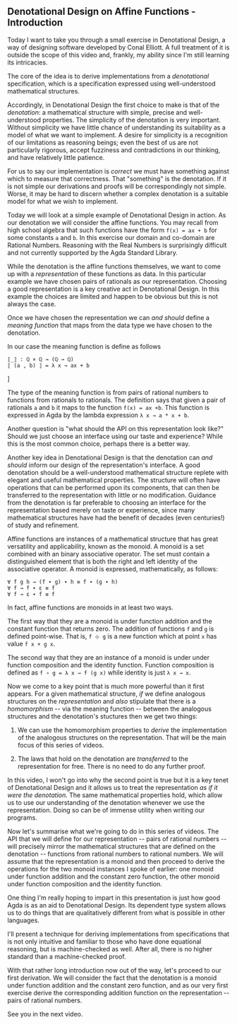 ## Denotational Design on Affine Functions - Introduction

Today I want to take you through a small exercise in Denotational
Design, a way of designing software developed by Conal Elliott. A full treatment of it is outside the scope of this video and, frankly, my ability since I'm still learning its intricacies.

The core of the idea is to derive implementations from a _denotational_ specification, which is a specification expressed using well-understood mathematical structures.

Accordingly, in Denotational Design the first choice to make is that of the _denotation_: a mathematical structure with simple, precise and well-understood properties. The simplicity of the denotation is very important. Without simplicity we have little chance of understanding its suitability as a model of what we want to implement. A desire for simplicity is a recognition of our limitations as reasoning beings; even the best of us are not particularly rigorous, accept fuzziness and contradictions in our thinking, and have relatively little patience.

For us to say our implementation is _correct_ we must have something against which to measure that correctness. That "something" is the denotation. If it is not simple our derivations and proofs will be correspondingly not simple. Worse, it may be hard to discern whether a complex denotation is a suitable model for what we wish to implement.

Today we will look at a simple example of Denotational Design in
action. As our denotation we will consider the affine functions. You may recall from high school algebra that such functions have the form `f(x) = ax + b` for some constants `a` and `b`.  In this exercise our domain and co-domain are Rational Numbers. Reasoning with the Real Numbers is surprisingly difficult and not currently supported by the Agda Standard Library.

While the denotation is the affine functions themselves, we want to come up with a _representation_ of these functions as data. In this particular example we have chosen pairs of rationals as our
representation. Choosing a good representation is a key creative act in Denotational Design. In this example the choices are limited and happen to be obvious but this is not always the case.

Once we have chosen the representation we can _and should_ define a _meaning function_ that maps from the data type we have chosen to the denotation.

In our case the meaning function is define as follows

```
⟦_⟧ : ℚ × ℚ → (ℚ → ℚ)
⟦ (a , b) ⟧ = λ x → ax + b
```
]

The type of the meaning function is from pairs of rational numbers to functions from rationals to rationals. The definition says that given a pair of rationals `a` and `b` it maps to the function `f(x) = ax +b`. This function is expressed in Agda by the lambda expression `λ x → a * x + b`.

Another question is "what should the API on this representation look like?"  Should we just choose an interface using our taste and experience? While this is the most common choice, perhaps there is a better way.

Another key idea in Denotational Design is that the denotation can _and should_ inform our design of the representation's interface.  A good denotation should be a well-understood mathematical structure replete with elegant and useful mathematical properties. The structure will often have operations that can be performed upon its components, that can then be transferred to the representation with little or no  modification. Guidance from the denotation is far preferable to choosing an interface for the representation based merely on taste or experience, since many mathematical structures have had the benefit of decades (even centuries!) of study and refinement.

Affine functions are instances of a mathematical structure that has great versatility and applicability, known as the monoid. A monoid is a set combined with an binary associative operator. The set must contain a distinguished element that is both the right and left identity of the associative operator. A monoid is expressed, mathematically, as follows:

```
∀ f g h → (f ∙ g) ∙ h ≡ f ∙ (g ∙ h)
∀ f → f ∙ ε ≡ f
∀ f → ε ∙ f ≡ f
```

In fact, affine functions are monoids in at least two ways.

The first way that they are a monoid is under function addition and the constant function that returns zero. The addition of functions `f` and `g` is defined point-wise. That is, `f ⊹ g` is a new function which at  point `x` has value `f x + g x`.

The second way that they are an instance of a monoid is under under function composition and the identity function. Function composition is defined as `f ∘ g = λ x → f (g x)` while identity is just `λ x → x`.

Now we come to a key point that is much more powerful than it first appears.  For a given mathematical structure, _if_ we define analogous structures on the _representation_ and _also_ stipulate that there is a _homomorphism_ -- via the meaning function -- between the analogous structures and the denotation's stuctures then we get two things:

1. We can use the homomorphism properties to _derive_ the
   implementation of the analogous structures on the
   representation. That will be the main focus of this series of
   videos.

2. The laws that hold on the denotation are _transferred_ to the
   representation for free. There is no need to do any further proof.

In this video, I won't go into why the second point is true but it is a key tenet of Denotational Design and it allows us to treat the representation _as if it were the denotation_. The same mathematical properties hold, which allow us to use our understanding of the denotation whenever we use the representation. Doing so can be of immense utility when writing our programs.

Now let's summarise what we're going to do in this series of videos. The API that we will define for our representation -- pairs of rational numbers -- will precisely mirror the mathematical structures that are defined on the denotation -- functions from rational numbers to rational numbers. We will assume that the representation is a monoid and then proceed to derive the operations for the two monoid instances I spoke of earlier: one monoid under function addition and the constant zero function, the other monoid under function composition and the identity function.

One thing I'm really hoping to impart in this presentation is just how good Agda is as an aid to Denotational Design. Its dependent type system allows us to do things that are qualitatively different from what is possible in other languages.

I'll present a technique for deriving implementations from specifications that is not only intuitive and familiar to those who have done equational reasoning, but is machine-checked as well. After all, there is no higher standard than a machine-checked proof.

With that rather long introduction now out of the way, let's proceed to our first derivation. We will consider the fact that the denotation is a monoid under function addition and the constant zero function, and as our very first exercise derive the corresponding addition function on the representation -- pairs of rational numbers.

See you in the next video.
